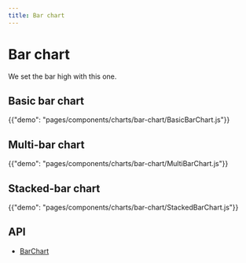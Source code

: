 ```yaml
---
title: Bar chart
---
```


# Bar chart

<p class="description">We set the bar high with this one.</p>

## Basic bar chart

{{"demo": "pages/components/charts/bar-chart/BasicBarChart.js"}}

## Multi-bar chart

{{"demo": "pages/components/charts/bar-chart/MultiBarChart.js"}}

## Stacked-bar chart

{{"demo": "pages/components/charts/bar-chart/StackedBarChart.js"}}

## API

- [BarChart](/api/data-grid/bar-chart-props/)
